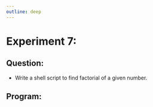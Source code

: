 ```yaml
---
outline: deep
---
```


# Experiment 7:

## Question:
- Write a shell script to find factorial of a given number.

## Program:
